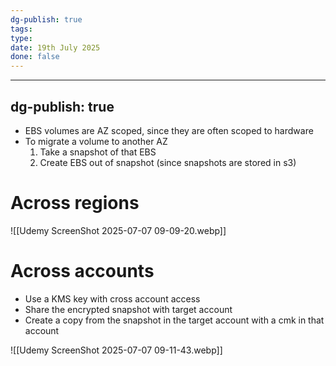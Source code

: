 ```yaml
---
dg-publish: true
tags: 
type: 
date: 19th July 2025
done: false
---
```


---
dg-publish: true
---

- EBS volumes are AZ scoped, since they are often scoped to hardware
- To migrate a volume to another AZ
    1. Take a snapshot of that EBS
    2. Create EBS out of snapshot (since snapshots are stored in s3)

# Across regions
![[Udemy ScreenShot 2025-07-07 09-09-20.webp]]
# Across accounts
- Use a KMS key with cross account access
- Share the encrypted snapshot with target account
- Create a copy from the snapshot in the target account with a cmk in that account

![[Udemy ScreenShot 2025-07-07 09-11-43.webp]]